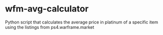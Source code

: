 # wfm-avg-calculator
Python script that calculates the average price in platinum of a specific item using the listings from ps4.warframe.market
